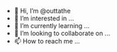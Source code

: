 - 👋 Hi, I’m @outtathe
- 👀 I’m interested in ...
- 🌱 I’m currently learning ...
- 💞️ I’m looking to collaborate on ...
- 📫 How to reach me ...

<!---
outtathe/outtathe is a ✨ special ✨ repository because its `README.md` (this file) appears on your GitHub profile.
You can click the Preview link to take a look at your changes.
--->

